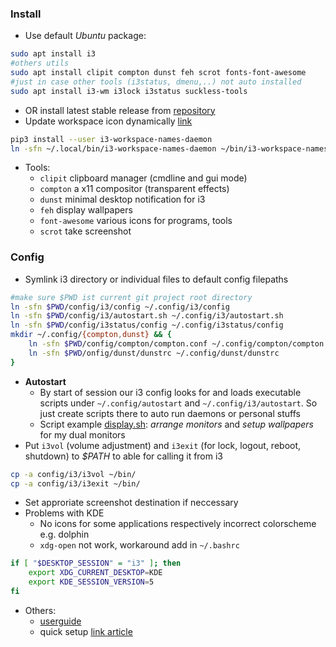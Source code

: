 ### Install
* Use default *Ubuntu* package:
```sh
sudo apt install i3
#others utils
sudo apt install clipit compton dunst feh scrot fonts-font-awesome
#just in case other tools (i3status, dmenu,..) not auto installed
sudo apt install i3-wm i3lock i3status suckless-tools
```
* OR install latest stable release from [repository](https://i3wm.org/docs/repositories.html)
* Update workspace icon dynamically [link](https://github.com/cboddy/i3-workspace-names-daemon)
```sh
pip3 install --user i3-workspace-names-daemon
ln -sfn ~/.local/bin/i3-workspace-names-daemon ~/bin/i3-workspace-names-daemon
```
* Tools:
    * `clipit` clipboard manager (cmdline and gui mode)
    * `compton` a x11 compositor (transparent effects)
    * `dunst` minimal desktop notification for i3
    * `feh` display wallpapers
    * `font-awesome` various icons for programs, tools
    * `scrot` take screenshot

### Config
* Symlink i3 directory or individual files to default config filepaths
```sh
#make sure $PWD ist current git project root directory
ln -sfn $PWD/config/i3/config ~/.config/i3/config
ln -sfn $PWD/config/i3/autostart.sh ~/.config/i3/autostart.sh
ln -sfn $PWD/config/i3status/config ~/.config/i3status/config
mkdir ~/.config/{compton,dunst} && {
    ln -sfn $PWD/config/compton/compton.conf ~/.config/compton/compton.conf
    ln -sfn $PWD/onfig/dunst/dunstrc ~/.config/dunst/dunstrc
}
```

* **Autostart**
    * By start of session our i3 config looks for and loads executable scripts under `~/.config/autostart`
and `~/.config/i3/autostart`. So just create scripts there to auto run daemons or personal stuffs
    * Script example [display.sh](autostart/display.sh): *arrange monitors* and *setup wallpapers* for my dual monitors
* Put `i3vol` (volume adjustment) and `i3exit` (for lock, logout, reboot, shutdown) to *$PATH* to able for calling it from i3
```sh
cp -a config/i3/i3vol ~/bin/
cp -a config/i3/i3exit ~/bin/
```
* Set approriate screenshot destination if neccessary
* Problems with KDE
    * No icons for some applications respectively incorrect colorscheme e.g. dolphin
    * `xdg-open` not work, workaround add in `~/.bashrc`
```sh
if [ "$DESKTOP_SESSION" = "i3" ]; then
    export XDG_CURRENT_DESKTOP=KDE
    export KDE_SESSION_VERSION=5
fi
```
* Others:
    * [userguide](https://i3wm.org/docs/userguide.html#_configuring_i3bar)
    * quick setup [link article](https://geekoverdose.wordpress.com/2017/02/05/i3-window-manager-setup-and-configuration/)
